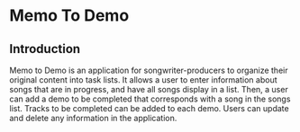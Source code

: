 # Memo To Demo
 

## Introduction
Memo to Demo is an application for songwriter-producers to organize their original content into task lists. It allows a user to enter information about songs that are in progress, and have all songs display in a list. Then, a user can add a demo to be completed that corresponds with a song in the songs list. Tracks to be completed can be added to each demo. Users can update and delete any information in the application.
